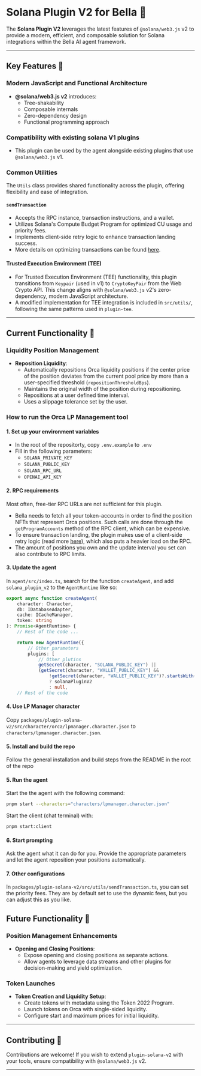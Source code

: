 # Solana Plugin V2 for Bella 🌟

The **Solana Plugin V2** leverages the latest features of `@solana/web3.js` v2 to provide a modern, efficient, and composable solution for Solana integrations within the Bella AI agent framework.

---

## Key Features 🚀

### Modern JavaScript and Functional Architecture
- **@solana/web3.js v2** introduces:
  - Tree-shakability
  - Composable internals
  - Zero-dependency design
  - Functional programming approach

### Compatibility with existing solana V1 plugins
- This plugin can be used by the agent alongside existing plugins that use `@solana/web3.js` v1.

### Common Utilities
The `Utils` class provides shared functionality across the plugin, offering flexibility and ease of integration.

#### `sendTransaction`
- Accepts the RPC instance, transaction instructions, and a wallet.
- Utilizes Solana's Compute Budget Program for optimized CU usage and priority fees.
- Implements client-side retry logic to enhance transaction landing success.
- More details on optimizing transactions can be found [here](https://orca-so.github.io/whirlpools/Whirlpools%20SDKs/Whirlpools/Send%20Transaction).

#### Trusted Execution Environment (TEE)
- For Trusted Execution Environment (TEE) functionality, this plugin transitions from `Keypair` (used in v1) to `CryptoKeyPair` from the Web Crypto API. This change aligns with `@solana/web3.js` v2's zero-dependency, modern JavaScript architecture.
- A modified implementation for TEE integration is included in `src/utils/`, following the same patterns used in `plugin-tee`.

---

## Current Functionality 🎯

### Liquidity Position Management
- **Reposition Liquidity**:
  - Automatically repositions Orca liquidity positions if the center price of the position deviates from the current pool price by more than a user-specified threshold (`repositionThresholdBps`).
  - Maintains the original width of the position during repositioning.
  - Repositions at a user defined time interval.
  - Uses a slippage tolerance set by the user.

### How to run the Orca LP Management tool
#### 1. Set up your environment variables
- In the root of the repositorty, copy `.env.example` to `.env`
- Fill in the following parameters:
  - `SOLANA_PRIVATE_KEY`
  - `SOLANA_PUBLIC_KEY`
  - `SOLANA_RPC_URL`
  - `OPENAI_API_KEY`

#### 2. RPC requirements
Most often, free-tier RPC URLs are not sufficient for this plugin.
- Bella needs to fetch all your token-accounts in order to find the position NFTs that represent Orca positions. Such calls are done through the `getProgramAccounts` method of the RPC client, which can be expensive.
- To ensure transaction landing, the plugin makes use of a client-side retry logic (read more [here](https://www.helius.dev/blog/how-to-land-transactions-on-solana#how-do-i-land-transactions)), which also puts a heavier load on the RPC.
- The amount of positions you own and the update interval you set can also contribute to RPC limits.

#### 3. Update the agent
In `agent/src/index.ts`, search for the function `createAgent`, and add `solana_plugin_v2` to the `AgentRuntime` like so:
```typescript
export async function createAgent(
    character: Character,
    db: IDatabaseAdapter,
    cache: ICacheManager,
    token: string
): Promise<AgentRuntime> {
    // Rest of the code ...

    return new AgentRuntime({
        // Other parameters
        plugins: [
            // Other plutins
            getSecret(character, "SOLANA_PUBLIC_KEY") ||
            (getSecret(character, "WALLET_PUBLIC_KEY") &&
                !getSecret(character, "WALLET_PUBLIC_KEY")?.startsWith("0x"))
                ? solanaPluginV2
                : null,
    // Rest of the code
```

#### 4. Use LP Manager character
Copy `packages/plugin-solana-v2/src/character/orca/lpmanager.character.json` to `characters/lpmanager.character.json`.

#### 5. Install and build the repo
Follow the general installation and build steps from the README in the root of the repo

#### 5. Run the agent
Start the the agent with the following command:
```sh
pnpm start --characters="characters/lpmanager.character.json"
```

Start the client (chat terminal) with:
```sh
pnpm start:client
```

#### 6. Start prompting
Ask the agent what it can do for you. Provide the appropriate parameters and let the agent reposition your positions automatically.

#### 7. Other configurations
In `packages/plugin-solana-v2/src/utils/sendTransaction.ts`, you can set the priority fees. They are by default set to use the dynamic fees, but you can adjust this as you like.

## Future Functionality 🔮

### Position Management Enhancements
- **Opening and Closing Positions**:
  - Expose opening and closing positions as separate actions.
  - Allow agents to leverage data streams and other plugins for decision-making and yield optimization.

### Token Launches
- **Token Creation and Liquidity Setup**:
  - Create tokens with metadata using the Token 2022 Program.
  - Launch tokens on Orca with single-sided liquidity.
  - Configure start and maximum prices for initial liquidity.

---

## Contributing 🤝
Contributions are welcome! If you wish to extend `plugin-solana-v2` with your tools, ensure compatibility with `@solana/web3.js` v2.

---
